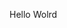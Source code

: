 Hello Wolrd

































































































































































































































































































































































































































































































































































































































































































































































































































































































































































































































































































































































































































































































































































































































































































































































































































































































































































































































































































































































































































































































































































































































































































































































































































































































































































































































































































































































































































































































































































































































































































































































































































































































































































































































































































































































































































































